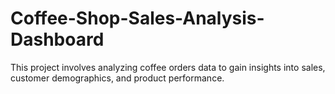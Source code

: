 # Coffee-Shop-Sales-Analysis-Dashboard
This project involves analyzing coffee orders data to gain insights into sales, customer demographics, and product performance. 
